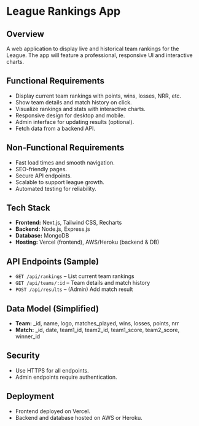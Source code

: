 #  League Rankings App

## Overview
A web application to display live and historical team rankings for the  League. The app will feature a professional, responsive UI and interactive charts.

## Functional Requirements

- Display current team rankings with points, wins, losses, NRR, etc.
- Show team details and match history on click.
- Visualize rankings and stats with interactive charts.
- Responsive design for desktop and mobile.
- Admin interface for updating results (optional).
- Fetch data from a backend API.

## Non-Functional Requirements

- Fast load times and smooth navigation.
- SEO-friendly pages.
- Secure API endpoints.
- Scalable to support league growth.
- Automated testing for reliability.

## Tech Stack

- **Frontend:** Next.js, Tailwind CSS, Recharts
- **Backend:** Node.js, Express.js
- **Database:** MongoDB
- **Hosting:** Vercel (frontend), AWS/Heroku (backend & DB)

## API Endpoints (Sample)

- `GET /api/rankings` – List current team rankings
- `GET /api/teams/:id` – Team details and match history
- `POST /api/results` – (Admin) Add match result

## Data Model (Simplified)

- **Team:** _id, name, logo, matches_played, wins, losses, points, nrr
- **Match:** _id, date, team1_id, team2_id, team1_score, team2_score, winner_id

## Security

- Use HTTPS for all endpoints.
- Admin endpoints require authentication.

## Deployment

- Frontend deployed on Vercel.
- Backend and database hosted on AWS or Heroku.
